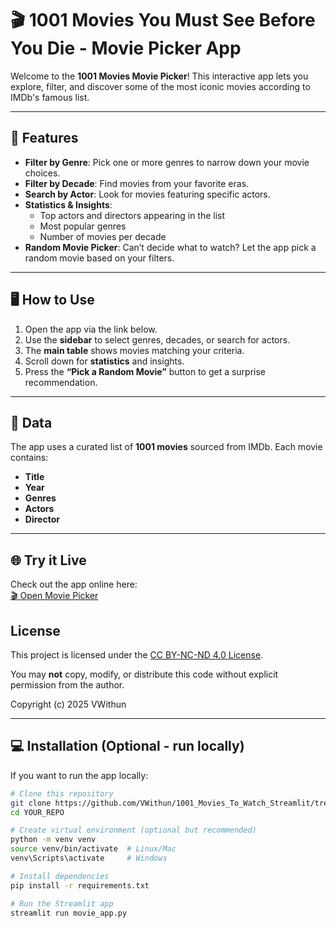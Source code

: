 # 🎬 1001 Movies You Must See Before You Die - Movie Picker App

Welcome to the **1001 Movies Movie Picker**! This interactive app lets you explore, filter, and discover some of the most iconic movies according to IMDb's famous list.

---

## 🚀 Features

- **Filter by Genre**: Pick one or more genres to narrow down your movie choices.  
- **Filter by Decade**: Find movies from your favorite eras.  
- **Search by Actor**: Look for movies featuring specific actors.  
- **Statistics & Insights**:  
  - Top actors and directors appearing in the list  
  - Most popular genres  
  - Number of movies per decade  
- **Random Movie Picker**: Can’t decide what to watch? Let the app pick a random movie based on your filters.

---

## 🖥 How to Use

1. Open the app via the link below.  
2. Use the **sidebar** to select genres, decades, or search for actors.  
3. The **main table** shows movies matching your criteria.  
4. Scroll down for **statistics** and insights.  
5. Press the **“Pick a Random Movie”** button to get a surprise recommendation.  

---

## 📌 Data

The app uses a curated list of **1001 movies** sourced from IMDb. Each movie contains:  

- **Title**  
- **Year**  
- **Genres**  
- **Actors**  
- **Director**  

---

## 🌐 Try it Live


Check out the app online here:  
[🎬 Open Movie Picker](https://1001moviestowatchapp-rxkgssned4mewxjtf8og9f.streamlit.app/)


## License
This project is licensed under the [CC BY-NC-ND 4.0 License](LICENSE).

You may **not** copy, modify, or distribute this code without explicit permission from the author.

Copyright (c) 2025 VWithun


---

## 💻 Installation (Optional - run locally)

If you want to run the app locally:

```bash
# Clone this repository
git clone https://github.com/VWithun/1001_Movies_To_Watch_Streamlit/tree/main
cd YOUR_REPO

# Create virtual environment (optional but recommended)
python -m venv venv
source venv/bin/activate  # Linux/Mac
venv\Scripts\activate     # Windows

# Install dependencies
pip install -r requirements.txt

# Run the Streamlit app
streamlit run movie_app.py

